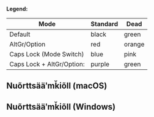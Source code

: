 **Legend:**

| Mode                      | Standard | Dead   |
|---------------------------|----------|--------|
| Default                   | black    | green  |
| AltGr/Option              | red      | orange |
| Caps Lock (Mode Switch)   | blue     | pink   |
| Caps Lock + AltGr/Option: | purple   | green  |

## Nuõrttsääʹmǩiõll (macOS)

  

## Nuõrttsääʹmǩiõll (Windows)

  
